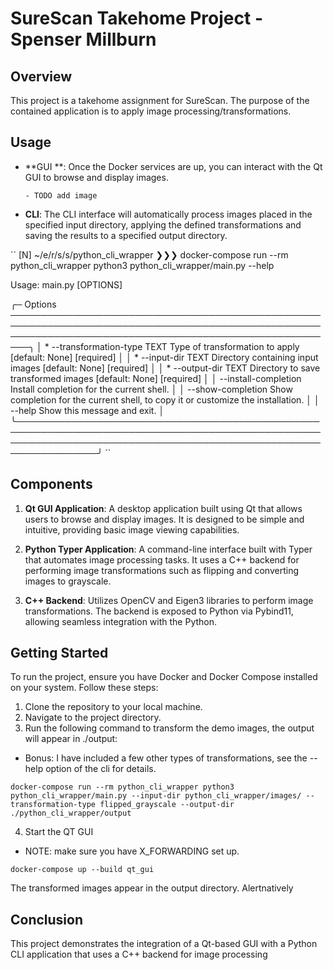 # SureScan Takehome Project - Spenser Millburn

## Overview
This project is a takehome assignment for SureScan. The purpose of the contained application is to apply image processing/transformations.

## Usage
- **GUI **: Once the Docker services are up, you can interact with the Qt GUI to browse and display images.

      - TODO add image

- **CLI**: The CLI interface will automatically process images placed in the specified input directory, applying the defined transformations and saving the results to a specified output directory.

``
[N] ~/e/r/s/s/python_cli_wrapper ❯❯❯ docker-compose run --rm python_cli_wrapper python3 python_cli_wrapper/main.py  --help
                                                                                                                                                                     
 Usage: main.py [OPTIONS]                                                                                                                                            
                                                                                                                                                                     
╭─ Options ─────────────────────────────────────────────────────────────────────────────────────────────────────────────────────────────────────────────────────────╮
│ *  --transformation-type        TEXT  Type of transformation to apply [default: None] [required]                                                                  │
│ *  --input-dir                  TEXT  Directory containing input images [default: None] [required]                                                                │
│ *  --output-dir                 TEXT  Directory to save transformed images [default: None] [required]                                                             │
│    --install-completion               Install completion for the current shell.                                                                                   │
│    --show-completion                  Show completion for the current shell, to copy it or customize the installation.                                            │
│    --help                             Show this message and exit.                                                                                                 │
╰───────────────────────────────────────────────────────────────────────────────────────────────────────────────────────────────────────────────────────────────────╯
``

## Components
1. **Qt GUI Application**: A desktop application built using Qt that allows users to browse and display images. It is designed to be simple and intuitive, providing basic image viewing capabilities.

2. **Python Typer Application**: A command-line interface built with Typer that automates image processing tasks. It uses a C++ backend for performing image transformations such as flipping and converting images to grayscale.

3. **C++ Backend**: Utilizes OpenCV and Eigen3 libraries to perform image transformations. The backend is exposed to Python via Pybind11, allowing seamless integration with the Python.

## Getting Started
To run the project, ensure you have Docker and Docker Compose installed on your system. Follow these steps:

1. Clone the repository to your local machine.
2. Navigate to the project directory.
3. Run the following command to transform the demo images, the output will appear in ./output:
  - Bonus: I have included a few other types of transformations, see the --help option of the cli for details. 

```
docker-compose run --rm python_cli_wrapper python3 python_cli_wrapper/main.py --input-dir python_cli_wrapper/images/ --transformation-type flipped_grayscale --output-dir ./python_cli_wrapper/output
```
4. Start the QT GUI 
  - NOTE: make sure you have X_FORWARDING set up. 
```
docker-compose up --build qt_gui
```

The transformed images appear in the output directory. Alertnatively



## Conclusion
This project demonstrates the integration of a Qt-based GUI with a Python CLI application that uses a C++ backend for image processing
